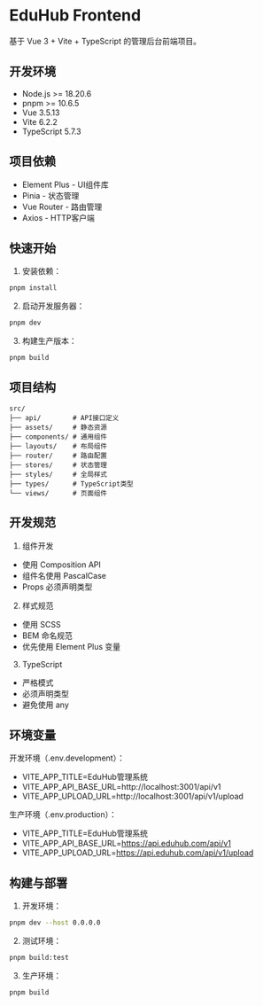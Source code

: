 # EduHub Frontend

基于 Vue 3 + Vite + TypeScript 的管理后台前端项目。

## 开发环境

- Node.js >= 18.20.6
- pnpm >= 10.6.5
- Vue 3.5.13
- Vite 6.2.2
- TypeScript 5.7.3

## 项目依赖

- Element Plus - UI组件库
- Pinia - 状态管理
- Vue Router - 路由管理
- Axios - HTTP客户端

## 快速开始

1. 安装依赖：
```bash
pnpm install
```

2. 启动开发服务器：
```bash
pnpm dev
```

3. 构建生产版本：
```bash
pnpm build
```

## 项目结构

```
src/
├── api/        # API接口定义
├── assets/     # 静态资源
├── components/ # 通用组件
├── layouts/    # 布局组件
├── router/     # 路由配置
├── stores/     # 状态管理
├── styles/     # 全局样式
├── types/      # TypeScript类型
└── views/      # 页面组件
```

## 开发规范

1. 组件开发
- 使用 Composition API
- 组件名使用 PascalCase
- Props 必须声明类型

2. 样式规范
- 使用 SCSS
- BEM 命名规范
- 优先使用 Element Plus 变量

3. TypeScript
- 严格模式
- 必须声明类型
- 避免使用 any

## 环境变量

开发环境（.env.development）：
- VITE_APP_TITLE=EduHub管理系统
- VITE_APP_API_BASE_URL=http://localhost:3001/api/v1
- VITE_APP_UPLOAD_URL=http://localhost:3001/api/v1/upload

生产环境（.env.production）：
- VITE_APP_TITLE=EduHub管理系统
- VITE_APP_API_BASE_URL=https://api.eduhub.com/api/v1
- VITE_APP_UPLOAD_URL=https://api.eduhub.com/api/v1/upload

## 构建与部署

1. 开发环境：
```bash
pnpm dev --host 0.0.0.0
```

2. 测试环境：
```bash
pnpm build:test
```

3. 生产环境：
```bash
pnpm build
```
